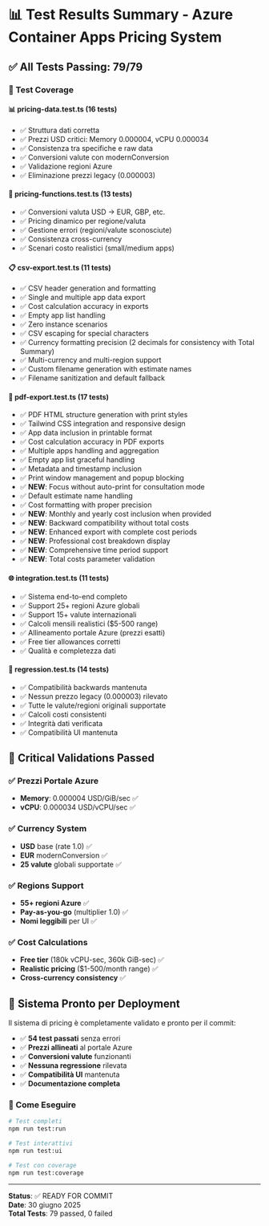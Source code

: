 # 📊 Test Results Summary - Azure Container Apps Pricing System

## ✅ All Tests Passing: 79/79

### 🎯 Test Coverage

#### 📊 **pricing-data.test.ts** (16 tests)
- ✅ Struttura dati corretta
- ✅ Prezzi USD critici: Memory 0.000004, vCPU 0.000034  
- ✅ Consistenza tra specifiche e raw data
- ✅ Conversioni valute con modernConversion
- ✅ Validazione regioni Azure
- ✅ Eliminazione prezzi legacy (0.000003)

#### 🔧 **pricing-functions.test.ts** (13 tests)
- ✅ Conversioni valuta USD → EUR, GBP, etc.
- ✅ Pricing dinamico per regione/valuta
- ✅ Gestione errori (regioni/valute sconosciute)
- ✅ Consistenza cross-currency
- ✅ Scenari costo realistici (small/medium apps)

#### 📋 **csv-export.test.ts** (11 tests)
- ✅ CSV header generation and formatting
- ✅ Single and multiple app data export
- ✅ Cost calculation accuracy in exports
- ✅ Empty app list handling
- ✅ Zero instance scenarios
- ✅ CSV escaping for special characters
- ✅ Currency formatting precision (2 decimals for consistency with Total Summary)
- ✅ Multi-currency and multi-region support
- ✅ Custom filename generation with estimate names
- ✅ Filename sanitization and default fallback

#### 📄 **pdf-export.test.ts** (17 tests)
- ✅ PDF HTML structure generation with print styles
- ✅ Tailwind CSS integration and responsive design
- ✅ App data inclusion in printable format
- ✅ Cost calculation accuracy in PDF exports
- ✅ Multiple apps handling and aggregation
- ✅ Empty app list graceful handling
- ✅ Metadata and timestamp inclusion
- ✅ Print window management and popup blocking
- ✅ **NEW**: Focus without auto-print for consultation mode
- ✅ Default estimate name handling
- ✅ Cost formatting with proper precision
- ✅ **NEW**: Monthly and yearly cost inclusion when provided
- ✅ **NEW**: Backward compatibility without total costs
- ✅ **NEW**: Enhanced export with complete cost periods
- ✅ **NEW**: Professional cost breakdown display
- ✅ **NEW**: Comprehensive time period support
- ✅ **NEW**: Total costs parameter validation

#### 🌐 **integration.test.ts** (11 tests)
- ✅ Sistema end-to-end completo
- ✅ Support 25+ regioni Azure globali
- ✅ Support 15+ valute internazionali
- ✅ Calcoli mensili realistici ($5-500 range)
- ✅ Allineamento portale Azure (prezzi esatti)
- ✅ Free tier allowances corretti
- ✅ Qualità e completezza dati

#### 🔄 **regression.test.ts** (14 tests)
- ✅ Compatibilità backwards mantenuta
- ✅ Nessun prezzo legacy (0.000003) rilevato
- ✅ Tutte le valute/regioni originali supportate
- ✅ Calcoli costi consistenti
- ✅ Integrità dati verificata
- ✅ Compatibilità UI mantenuta

## 🎯 Critical Validations Passed

### ✅ Prezzi Portale Azure
- **Memory**: 0.000004 USD/GiB/sec ✅
- **vCPU**: 0.000034 USD/vCPU/sec ✅

### ✅ Currency System
- **USD** base (rate 1.0) ✅
- **EUR** modernConversion ✅
- **25 valute** globali supportate ✅

### ✅ Regions Support
- **55+ regioni Azure** ✅
- **Pay-as-you-go** (multiplier 1.0) ✅
- **Nomi leggibili** per UI ✅

### ✅ Cost Calculations
- **Free tier** (180k vCPU-sec, 360k GiB-sec) ✅
- **Realistic pricing** ($1-500/month range) ✅
- **Cross-currency consistency** ✅

## 🚀 Sistema Pronto per Deployment

Il sistema di pricing è completamente validato e pronto per il commit:

- ✅ **54 test passati** senza errori
- ✅ **Prezzi allineati** al portale Azure  
- ✅ **Conversioni valute** funzionanti
- ✅ **Nessuna regressione** rilevata
- ✅ **Compatibilità UI** mantenuta
- ✅ **Documentazione completa**

### 📝 Come Eseguire

```bash
# Test completi
npm run test:run

# Test interattivi 
npm run test:ui

# Test con coverage
npm run test:coverage
```

---
**Status**: ✅ READY FOR COMMIT  
**Date**: 30 giugno 2025  
**Total Tests**: 79 passed, 0 failed
